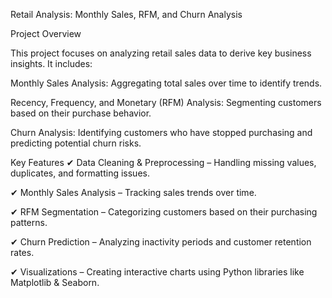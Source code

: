 Retail Analysis: Monthly Sales, RFM, and Churn Analysis

Project Overview

This project focuses on analyzing retail sales data to derive key business insights. It includes:

Monthly Sales Analysis: Aggregating total sales over time to identify trends.

Recency, Frequency, and Monetary (RFM) Analysis: Segmenting customers based on their purchase behavior.

Churn Analysis: Identifying customers who have stopped purchasing and predicting potential churn risks.

Key Features
✔ Data Cleaning & Preprocessing – Handling missing values, duplicates, and formatting issues.

✔ Monthly Sales Analysis – Tracking sales trends over time.

✔ RFM Segmentation – Categorizing customers based on their purchasing patterns.

✔ Churn Prediction – Analyzing inactivity periods and customer retention rates.

✔ Visualizations – Creating interactive charts using Python libraries like Matplotlib & Seaborn.
